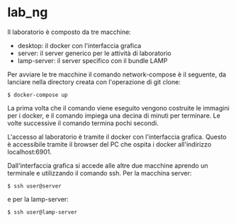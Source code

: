 # lab_ng

Il laboratorio è composto da tre macchine:

- desktop: il docker con l'interfaccia grafica
- server: il server generico per le attività di laboratorio
- lamp-server: il server specifico con il bundle LAMP

Per avviare le tre macchine il comando network-compose è il seguente,
da lanciare nella directory creata con l'operazione di git clone:

    $ docker-compose up

La prima volta che il comando viene eseguito vengono costruite le immagini per i docker, e il comando impiega una decina di minuti per terminare. Le volte successive il comando termina pochi secondi.

L'accesso al laboratorio è tramite il docker con l'interfaccia grafica.
Questo è accessibile tramite il browser del PC che ospita i docker
all'indirizzo localhost:6901.

Dall'interfaccia grafica si accede alle altre due macchine aprendo
un terminale e utilizzando il comando ssh. Per la macchina server:

    $ ssh user@server

e per la lamp-server:

    $ ssh user@lamp-server

